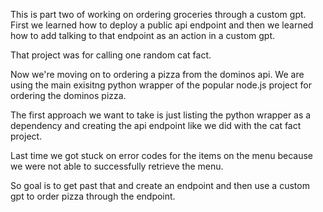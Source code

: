 This is part two of working on ordering groceries through a custom gpt. First we learned how to deploy a public api endpoint and then we learned how to add talking to that endpoint as an action in a custom gpt.

That project was for calling one random cat fact.

Now we're moving on to ordering a pizza from the dominos api. We are using the main exisitng python wrapper of the popular node.js project for ordering the dominos pizza.

The first approach we want to take is just listing the python wrapper as a dependency and creating the api endpoint like we did with the cat fact project.

Last time we got stuck on error codes for the items on the menu because we were not able to successfully retrieve the menu.

So goal is to get past that and create an endpoint and then use a custom gpt to order pizza through the endpoint.